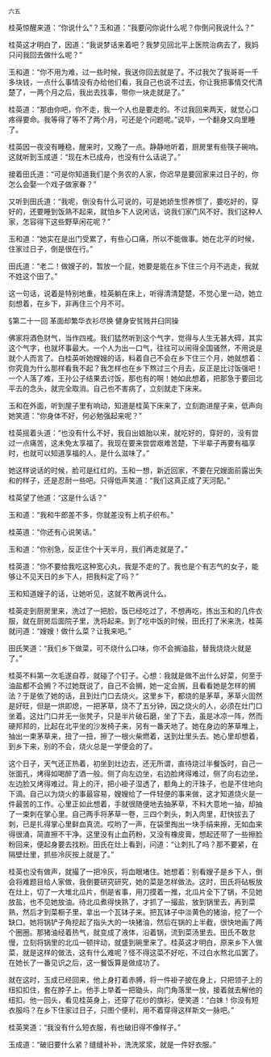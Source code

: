     六五 

   桂英惊醒来道：“你说什么”？玉和道：“我要问你说什么呢？你倒问我说什么？”

   桂英这才明白了，因道：“我说梦话来着吧？我梦见回北平上医院治病去了，我妈只问我回去做什么呢？”

   玉和道：“你不用为难，过一些时候，我送你回去就是了。不过我欠了我哥哥一千多块钱，一点什么事情没有办给他们看，我自己也说不过去，你让我把事情交代清楚了，一两个月之后，我出去找事，带你一块走就是了。”

   桂英道：“那由你吧，你不走，我一个人也是要走的。不过我回来两天，就觉心口疼得要命。我等得了等不了两个月，可还是个问题呢。”说毕，一个翻身又向里睡了。

   桂英因一夜没有睡稳，醒来时，又晚了一点。静静地听着，厨房里有些筷子碗响。这就听到玉成道：“现在木已成舟，也没有什么话说了。”

   接着田氏道：“可是你知道我们是个务农的人家，你迟早是要回家来过日子的，你怎么会娶一个戏子做家眷？”

   又听到田氏道：“我呢，倒没有什么可说的，可是她娇生惯养惯了，要吃好的，穿好的，还要睡到饭熟不起来，就怕乡下人说闲话，说我们家门风不好。我们这种人家，怎容得下这些野草闲花呢？”

   玉和道：“她实在是出门受累了，有些心口痛，所以不能做事。她在北平的时候，住家过日子，倒是很在行。”

   田氏道：“老二！做嫂子的，暂放一个屁，她要是能在乡下住三个月不逃走，我就不姓这个田了。”

   这一句话，说着是特别地重，桂英躺在床上，听得清清楚楚，不觉心里一动，她立刻想着，在乡下，非再住三个月不可。

   §第二十一回 革面却繁华衣衫尽换 健身安贫贱井臼同操

   佛家将酒色财气，当作四戒。我们猛然听到这个气字，觉得与人生无甚大碍，其实这个气字，也就坏事最大。一个人为出一口气，往往可以闹得全国骚然，不用说是就个人而言了。白桂英听她嫂嫂的话，料着自己不会在乡下住三个月，她就想着：你究竟为什么那样看我不起？我怎样也在乡下熬过三个月去，反正是比讨饭强吧！一个人落了难，王孙公子结果去讨饭，那也有的啊！她如此想着，把那急于要回北平去的念头，就完全取消。自己也不害病了，立刻就走下床来。

   玉和在外面，听到屋子里有响动，知道是桂英下床来了，立刻跑进屋子来，低声向她笑道：“你身体不好，何必勉强起来呢？”

   桂英摇着头道：“也没有什么不好，我自出娘胎以来，就吃好的，穿好的，没有尝过一点痛苦，这未免太享福了。我现在要来尝尝艰难苦楚，下半辈子再要有福享时，也就可以知道享福的人，是什么滋味了。”

   她这样说话的时候，脸可是红红的。玉和一想，新近回家，不要在兄嫂面前露出失和的样子，还是忍耐一些吧。只得低声笑道：“我们这真正成了天河配。”

   桂英望了他道：“这是什么话？”

   玉和道：“我和牛郎差不多，你就差没有上机子织布。”

   桂英道：“你还有心说笑话。”

   玉和道：“你别急，反正住个十天半月，我们再走就是了。”

   桂英道：“你不要给我吃这种宽心丸，我是不走的了。我也是个有志气的女子，能够让不见天日的乡下人，把我料定了吗？”

   玉和知道嫂子的话，让她听见，这就不敢再说什么。

   桂英走到厨房里来，洗过了一把脸，饭已经吃过了，不想再吃，拣出玉和的几件衣服，就在厨房后面院子里，洗将起来。到了吃中饭的时候，田氏打了米来洗，桂英就问道：“嫂嫂！做什么菜？让我来吧。”

   田氏笑道：“我们乡下做菜，可不烧什么口味，你不会搁油盐，替我烧烧火就是了。”

   桂英不料第一次毛遂自荐，就碰了个钉子。心想：我就是做不出什么好菜，何至于油盐都不会搁？不过她既说了，自己不会搁，她一定会搁，且看看她是怎样的搁法？于是依了她的话，且到灶门口去烧火。这里乡下，都烧的是茅草，茅草火固然是好旺，但是一烘即熄，一把茅草，烧不了五分钟，因之烧火的人，必须在灶门口坐着。这灶门口并无一张凳子，只是半片破石磨，坐了下去，虽是冰凉一阵，然而硬邦邦的，比起在北平坐的沙发椅子来，另有一番天地了。她在身边的茅草堆上，抽出一束茅草来，扭了一扭，擦了一根火柴燃着，送到灶里头去。她心里却想着，到乡下来，别的不会，烧火总是一学便会的了。

   这个日子，天气还正热着，初坐到灶边去，还无所谓，直待烧过半餐饭时，自己一张面孔，烤得如喝醉了酒一般。侧了向左边坐，右边脸烤得难过，侧了向右边坐，左边脸又烤得难过。背上的汗，把小褂子湿透了，额角上的汗珠子，也是不住地向下滴。自己以为烧火的事最容易，嫂嫂给了一件轻便的事来做，这才知道烧火是一件最苦的工作。心里正如此想着，手就很随便地去抽茅草，不料大意地一抽，却抽了一束刺在掌心里。自己两手将茅草一卷，三四个刺头，刺入肉里，赶快拔去了刺，已是扎得掌心里鲜血真流。哎哟了一声，在袋里掏出一块手绢来擦，无如血来得很涌，简直擦不干净。这里没有止血药粉，又没有橡皮膏，想起还带了一些擦脸粉回来，便起身要去找粉。田氏在灶上看到，问道：“让刺扎了吗？那不要紧，在隔壁灶里，抓些冷灰按上就是了。”

   桂英也没有做声，就撮了一把冷灰，将血眼堵住。她想着：别看嫂子是乡下人，倒会将难题目给人家做，我倒要研究研究，她的菜是怎样做法。这时，田氏将砧板放在灶上，切了一大堆北瓜片，倒是省事，用刀摸着一推，北瓜片全下了锅，不见她放盐，也不见她放油。待北瓜煮得快熟了，才抓了一撮盐，放到锅里去，再到菜熟，然后才到菜橱子里，拿出一个瓦钵子来。把瓦钵子中淡黄色的猪油，挖了一个缺口。她将锅铲子角挖起了指头大的一块猪油，然后在锅的上半截，很快地画了两个圈圈。那猪油经着热气，就变成了液体，沿着锅，流到菜汤里去。田氏不敢怠慢，立刻将锅里的北瓜一顿拌动，就盛到碗里来了。桂英这才明白，原来乡下人做菜，就是这样的做法，这有什么难呢？怪不得这菜不好吃，不过白水熬北瓜罢了。在她长了一番见识之后，这一餐饭算是做成功了。

   就在这时，玉成已经回来，他上身打着赤膊，将一件褂子披在身上，只把领子上的纽扣扣住，套在脖子上。他手上举着一把锄头，向门角落里一放，接着就去解他的纽扣。他一回头，看见桂英身上，还穿了花纱的旗衫，便笑道：“白妹！你没有短衣服吗？在乡下住家过日子，只图个便利，用不着穿得这样斯文一脉吧。”

   桂英笑道：“我没有什么短衣服，有也破旧得不像样子。”

   玉成道：“破旧要什么紧？缝缝补补，洗洗浆浆，就是一件好衣服。”

